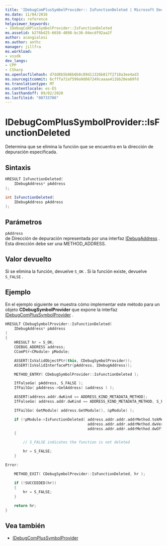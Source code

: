 ```yaml
---
title: 'IDebugComPlusSymbolProvider:: IsFunctionDeleted | Microsoft Docs'
ms.date: 11/04/2016
ms.topic: reference
helpviewer_keywords:
- IDebugComPlusSymbolProvider::IsFunctionDeleted
ms.assetid: b276bd25-6658-4898-bc36-04ecdf92aa2f
author: acangialosi
ms.author: anthc
manager: jillfra
ms.workload:
- vssdk
dev_langs:
- CPP
- CSharp
ms.openlocfilehash: d7dd8b5b86b6b8c89d11326b817f2718a3ee4ad3
ms.sourcegitcommit: 6cfffa72af599a9d667249caaaa411bb28ea69fd
ms.translationtype: MT
ms.contentlocale: es-ES
ms.lasthandoff: 09/02/2020
ms.locfileid: "80733706"
---
```

# <a name="idebugcomplussymbolproviderisfunctiondeleted"></a>IDebugComPlusSymbolProvider::IsFunctionDeleted
Determina que se elimina la función que se encuentra en la dirección de depuración especificada.

## <a name="syntax"></a>Sintaxis

```cpp
HRESULT IsFunctionDeleted(
    IDebugAddress* pAddress
);
```

```csharp
int IsFunctionDeleted(
    IDebugAddress pAddress
);
```

## <a name="parameters"></a>Parámetros
`pAddress`\
de Dirección de depuración representada por una interfaz [IDebugAddress](../../../extensibility/debugger/reference/idebugaddress.md) . Esta dirección debe ser una METHOD_ADDRESS.

## <a name="return-value"></a>Valor devuelto
Si se elimina la función, devuelve `S_OK` . Si la función existe, devuelve `S_FALSE` .

## <a name="example"></a>Ejemplo
En el ejemplo siguiente se muestra cómo implementar este método para un objeto **CDebugSymbolProvider** que expone la interfaz [IDebugComPlusSymbolProvider](../../../extensibility/debugger/reference/idebugcomplussymbolprovider.md) .

```cpp
HRESULT CDebugSymbolProvider::IsFunctionDeleted(
    IDebugAddress* pAddress
)
{
    HRESULT hr = S_OK;
    CDEBUG_ADDRESS address;
    CComPtr<CModule> pModule;

    ASSERT(IsValidObjectPtr(this, CDebugSymbolProvider));
    ASSERT(IsValidInterfacePtr(pAddress, IDebugAddress));

    METHOD_ENTRY( CDebugSymbolProvider::IsFunctionDeleted );

    IfFalseGo( pAddress, S_FALSE );
    IfFailGo( pAddress->GetAddress( &address ) );

    ASSERT(address.addr.dwKind == ADDRESS_KIND_METADATA_METHOD);
    IfFalseGo( address.addr.dwKind == ADDRESS_KIND_METADATA_METHOD, S_FALSE );

    IfFailGo( GetModule( address.GetModule(), &pModule) );

    if (!pModule->IsFunctionDeleted( address.addr.addr.addrMethod.tokMethod,
                                     address.addr.addr.addrMethod.dwVersion,
                                     address.addr.addr.addrMethod.dwOffset ))
    {

        // S_FALSE indicates the function is not deleted

        hr = S_FALSE;
    }

Error:

    METHOD_EXIT( CDebugSymbolProvider::IsFunctionDeleted, hr );

    if (!SUCCEEDED(hr))
    {
        hr = S_FALSE;
    }

    return hr;
}
```

## <a name="see-also"></a>Vea también
- [IDebugComPlusSymbolProvider](../../../extensibility/debugger/reference/idebugcomplussymbolprovider.md)
